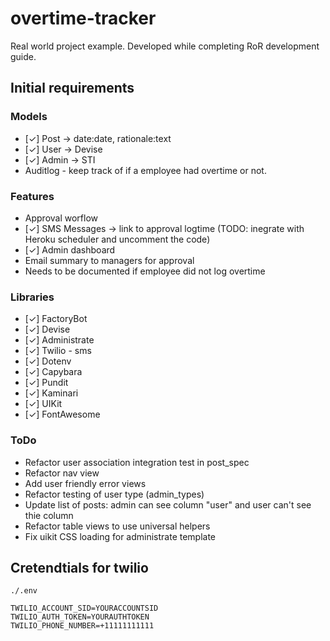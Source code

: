 # overtime-tracker

Real world project example. Developed while completing RoR development guide.

## Initial requirements

### Models

- [✓] Post -> date:date, rationale:text
- [✓] User -> Devise
- [✓] Admin -> STI
- Auditlog - keep track of if a employee had overtime or not.

### Features

- Approval worflow
- [✓] SMS Messages -> link to approval logtime (TODO: inegrate with Heroku scheduler and uncomment the code)
- [✓] Admin dashboard
- Email summary to managers for approval
- Needs to be documented if employee did not log overtime

### Libraries

- [✓] FactoryBot
- [✓] Devise
- [✓] Administrate
- [✓] Twilio - sms
- [✓] Dotenv
- [✓] Capybara
- [✓] Pundit
- [✓] Kaminari
- [✓] UIKit
- [✓] FontAwesome

### ToDo

- Refactor user association integration test in post_spec
- Refactor nav view
- Add user friendly error views
- Refactor testing of user type (admin_types)
- Update list of posts: admin can see column "user" and user can't see thie column
- Refactor table views to use universal helpers
- Fix uikit CSS loading for administrate template

## Cretendtials for twilio

`./.env`
```
TWILIO_ACCOUNT_SID=YOURACCOUNTSID
TWILIO_AUTH_TOKEN=YOURAUTHTOKEN
TWILIO_PHONE_NUMBER=+11111111111
```
